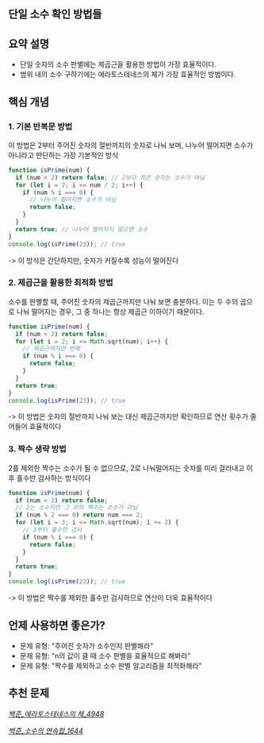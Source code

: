 ## 단일 소수 확인 방법들

## 요약 설명

- 단일 숫자의 소수 판별에는 제곱근을 활용한 방법이 가장 효율적이다.
- 범위 내의 소수 구하기에는 에라토스테네스의 체가 가장 효율적인 방법이다.

## 핵심 개념

### 1. 기본 반복문 방법

이 방법은 2부터 주어진 숫자의 절반까지의 숫자로 나눠 보며, 나누어 떨어지면 소수가 아니라고 판단하는 가장 기본적인 방식

```js
function isPrime(num) {
  if (num < 2) return false; // 2보다 작은 숫자는 소수가 아님
  for (let i = 2; i <= num / 2; i++) {
    if (num % i === 0) {
      // 나누어 떨어지면 소수가 아님
      return false;
    }
  }
  return true; // 나누어 떨어지지 않으면 소수
}
console.log(isPrime(23)); // true
```

-> 이 방식은 간단하지만, 숫자가 커질수록 성능이 떨어진다

### 2. 제곱근을 활용한 최적화 방법

소수를 판별할 때, 주어진 숫자의 제곱근까지만 나눠 보면 충분하다. 이는 두 수의 곱으로 나눠 떨어지는 경우, 그 중 하나는 항상 제곱근 이하이기 때문이다.

```js
function isPrime(num) {
  if (num < 2) return false;
  for (let i = 2; i <= Math.sqrt(num); i++) {
    // 제곱근까지만 반복
    if (num % i === 0) {
      return false;
    }
  }
  return true;
}
console.log(isPrime(23)); // true
```

-> 이 방법은 숫자의 절반까지 나눠 보는 대신 제곱근까지만 확인하므로 연산 횟수가 줄어들어 효율적이다

### 3. 짝수 생략 방법

2를 제외한 짝수는 소수가 될 수 없으므로, 2로 나눠떨어지는 숫자를 미리 걸러내고 이후 홀수만 검사하는 방식이다

```js
function isPrime(num) {
  if (num < 2) return false;
  // 2는 소수지만 그 외의 짝수는 소수가 아님
  if (num % 2 === 0) return num === 2;
  for (let i = 3; i <= Math.sqrt(num); i += 2) {
    // 3부터 홀수만 검사
    if (num % i === 0) {
      return false;
    }
  }
  return true;
}
console.log(isPrime(23)); // true
```

-> 이 방법은 짝수를 제외한 홀수만 검사하므로 연산이 더욱 효율적이다

## 언제 사용하면 좋은가?

- 문제 유형: "주어진 숫자가 소수인지 판별해라"
- 문제 유형: "n의 값이 클 때 소수 판별을 효율적으로 해봐라"
- 문제 유형: "짝수를 제외하고 소수 판별 알고리즘을 최적화해라"

## 추천 문제

[_백준\_에라토스테네스의 체\_4948_](https://www.acmicpc.net/problem/4948)

[_백준\_소수의 연속합\_1644_](https://www.acmicpc.net/problem/1644)

